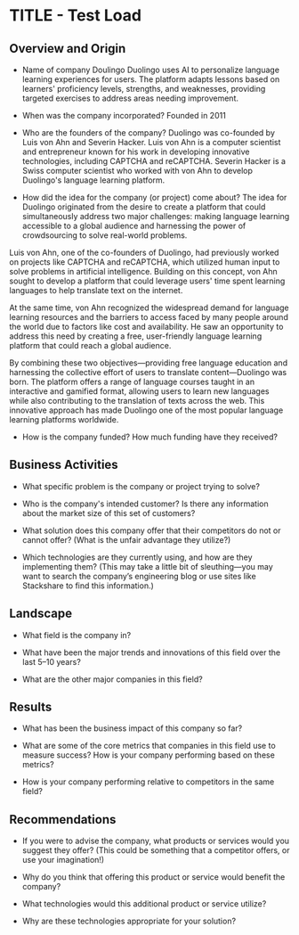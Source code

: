 # TITLE - Test Load

## Overview and Origin

* Name of company
Doulingo
Duolingo uses AI to personalize language learning experiences for users. The platform adapts lessons based on learners' proficiency levels, strengths, and weaknesses, providing targeted exercises to address areas needing improvement.

* When was the company incorporated?
Founded in 2011
* Who are the founders of the company?
Duolingo was co-founded by Luis von Ahn and Severin Hacker. 
Luis von Ahn is a computer scientist and entrepreneur known for his work in developing innovative technologies, including CAPTCHA and reCAPTCHA. 
Severin Hacker is a Swiss computer scientist who worked with von Ahn to develop Duolingo's language learning platform.
* How did the idea for the company (or project) come about?
The idea for Duolingo originated from the desire to create a platform that could simultaneously address two major challenges: making language learning accessible to a global audience and harnessing the power of crowdsourcing to solve real-world problems.

Luis von Ahn, one of the co-founders of Duolingo, had previously worked on projects like CAPTCHA and reCAPTCHA, which utilized human input to solve problems in artificial intelligence. Building on this concept, von Ahn sought to develop a platform that could leverage users' time spent learning languages to help translate text on the internet.

At the same time, von Ahn recognized the widespread demand for language learning resources and the barriers to access faced by many people around the world due to factors like cost and availability. He saw an opportunity to address this need by creating a free, user-friendly language learning platform that could reach a global audience.

By combining these two objectives—providing free language education and harnessing the collective effort of users to translate content—Duolingo was born. The platform offers a range of language courses taught in an interactive and gamified format, allowing users to learn new languages while also contributing to the translation of texts across the web. This innovative approach has made Duolingo one of the most popular language learning platforms worldwide.

* How is the company funded? How much funding have they received?

## Business Activities

* What specific problem is the company or project trying to solve?

* Who is the company's intended customer? Is there any information about the market size of this set of customers?

* What solution does this company offer that their competitors do not or cannot offer? (What is the unfair advantage they utilize?)

* Which technologies are they currently using, and how are they implementing them? (This may take a little bit of sleuthing&mdash;you may want to search the company’s engineering blog or use sites like Stackshare to find this information.)

## Landscape

* What field is the company in?

* What have been the major trends and innovations of this field over the last 5&ndash;10 years?

* What are the other major companies in this field?

## Results

* What has been the business impact of this company so far?

* What are some of the core metrics that companies in this field use to measure success? How is your company performing based on these metrics?

* How is your company performing relative to competitors in the same field?

## Recommendations

* If you were to advise the company, what products or services would you suggest they offer? (This could be something that a competitor offers, or use your imagination!)

* Why do you think that offering this product or service would benefit the company?

* What technologies would this additional product or service utilize?

* Why are these technologies appropriate for your solution?